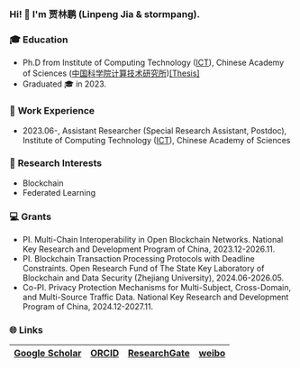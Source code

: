 ### Hi! 👋 I'm 贾林鹏 (Linpeng Jia & stormpang).

### 🎓 **Education**

* Ph.D from Institute of Computing Technology ([ICT](http://english.ict.cas.cn/)), Chinese Academy of Sciences ([中国科学院计算技术研究所](http://www.ict.ac.cn/))[[Thesis]](http://dx.doi.org/10.13140/RG.2.2.17677.35046)
* Graduated 🎓 in 2023.

### 💼 **Work Experience**

* 2023.06-, Assistant Researcher (Special Research Assistant, Postdoc), Institute of Computing Technology ([ICT](http://english.ict.cas.cn/)), Chinese Academy of Sciences

### 🔭 **Research Interests**

* Blockchain
* Federated Learning

### 💻 **Grants**

-   PI. Multi-Chain Interoperability in Open Blockchain Networks. National Key Research and Development Program of China, 2023.12-2026.11.
-   PI. Blockchain Transaction Processing Protocols with Deadline Constraints. Open Research Fund of The State Key Laboratory of Blockchain and Data Security (Zhejiang University), 2024.06-2026.05.
-   Co-PI. Privacy Protection Mechanisms for Multi-Subject, Cross-Domain, and Multi-Source Traffic Data. National Key Research and Development Program of China, 2024.12-2027.11.

### 🌐 **Links**

| [Google Scholar](https://scholar.google.com/citations?user=03jw1vAAAAAJ) | [ORCID](https://orcid.org/0000-0003-1916-6193) | [ResearchGate](https://www.researchgate.net/profile/Linpeng-Jia) | [weibo](https://weibo.com/u/3853847834) |
| ------------------------------------------------------------ | ---------------------------------------------- | ------------------------------------------------------------ | ----------------------------------------------- |